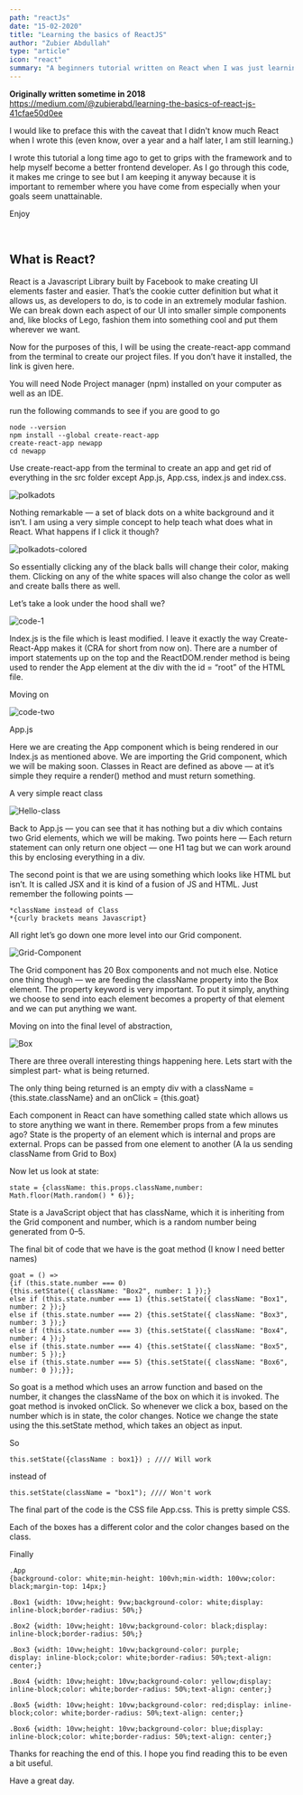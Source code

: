 ```yaml
---
path: "reactJs"
date: "15-02-2020"
title: "Learning the basics of ReactJS"
author: "Zubier Abdullah"
type: "article"
icon: "react"
summary: "A beginners tutorial written on React when I was just learning the language...long long ago in a galaxy far far away"
---
```


**Originally written sometime in 2018**
https://medium.com/@zubierabd/learning-the-basics-of-react-js-41cfae50d0ee

I would like to preface this with the caveat that I didn't know much React when I wrote this (even know, over a year and a half later, I am still learning.)

I wrote this tutorial a long time ago to get to grips with the framework and to help myself become a better frontend developer. As I go through this code, it makes me cringe to see but I am keeping it anyway because it is important to remember where you have come from especially when your goals seem unattainable.

Enjoy

<br>

## What is React?

React is a Javascript Library built by Facebook to make creating UI elements faster and easier. That’s the cookie cutter definition but what it allows us, as developers to do, is to code in an extremely modular fashion. We can break down each aspect of our UI into smaller simple components and, like blocks of Lego, fashion them into something cool and put them wherever we want.

Now for the purposes of this, I will be using the create-react-app command from the terminal to create our project files. If you don’t have it installed, the link is given here.

You will need Node Project manager (npm) installed on your computer as well as an IDE.

run the following commands to see if you are good to go

```
node --version
npm install --global create-react-app
create-react-app newapp
cd newapp
```

Use create-react-app from the terminal to create an app and get rid of everything in the src folder except App.js, App.css, index.js and index.css.

![polkadots](https://miro.medium.com/max/560/1*iVJpdrJKxMQKl8JedUg7xg.png)

Nothing remarkable — a set of black dots on a white background and it isn’t. I am using a very simple concept to help teach what does what in React. What happens if I click it though?

![polkadots-colored](https://miro.medium.com/max/551/1*ezkmqXXCJf4mJlzq4QSzDA.png)

So essentially clicking any of the black balls will change their color, making them. Clicking on any of the white spaces will also change the color as well and create balls there as well.

Let’s take a look under the hood shall we?

![code-1](https://miro.medium.com/max/693/1*iucaYwu5CB3tv0i3lYttjw.png)

Index.js is the file which is least modified. I leave it exactly the way Create-React-App makes it (CRA for short from now on). There are a number of import statements up on the top and the ReactDOM.render method is being used to render the App element at the div with the id = “root” of the HTML file.

Moving on

![code-two](https://miro.medium.com/max/709/1*3GUNFF1K8_FLecGPnAoVTA.png)

App.js

Here we are creating the App component which is being rendered in our Index.js as mentioned above. We are importing the Grid component, which we will be making soon. Classes in React are defined as above — at it’s simple they require a render() method and must return something.

A very simple react class

![Hello-class](https://miro.medium.com/max/555/1*P0OgzaFW5k_T5dLhjOSh2Q.png)

Back to App.js — you can see that it has nothing but a div which contains two Grid elements, which we will be making. Two points here — Each return statement can only return one object — one H1 tag but we can work around this by enclosing everything in a div.

The second point is that we are using something which looks like HTML but isn’t. It is called JSX and it is kind of a fusion of JS and HTML. Just remember the following points —

    *className instead of Class
    *{curly brackets means Javascript}

All right let’s go down one more level into our Grid component.

![Grid-Component](https://miro.medium.com/max/478/1*0whqgLiJPeu6GMsUvUvxHA.png)

The Grid component has 20 Box components and not much else. Notice one thing though — we are feeding the className property into the Box element. The property keyword is very important. To put it simply, anything we choose to send into each element becomes a property of that element and we can put anything we want.

Moving on into the final level of abstraction,

![Box](https://miro.medium.com/max/575/1*22qiCwbndg5VfkR5TdpgSA.png)

There are three overall interesting things happening here. Lets start with the simplest part- what is being returned.

The only thing being returned is an empty div with a className = {this.state.className} and an onClick = {this.goat}

Each component in React can have something called state which allows us to store anything we want in there. Remember props from a few minutes ago? State is the property of an element which is internal and props are external. Props can be passed from one element to another (A la us sending className from Grid to Box)

Now let us look at state:

```
state = {className: this.props.className,number: Math.floor(Math.random() * 6)};
```

State is a JavaScript object that has className, which it is inheriting from the Grid component and number, which is a random number being generated from 0–5.

The final bit of code that we have is the goat method (I know I need better names)

```
goat = () =>
{if (this.state.number === 0)
{this.setState({ className: "Box2", number: 1 });}
else if (this.state.number === 1) {this.setState({ className: "Box1", number: 2 });}
else if (this.state.number === 2) {this.setState({ className: "Box3", number: 3 });}
else if (this.state.number === 3) {this.setState({ className: "Box4", number: 4 });}
else if (this.state.number === 4) {this.setState({ className: "Box5", number: 5 });}
else if (this.state.number === 5) {this.setState({ className: "Box6", number: 0 });}};
```

So goat is a method which uses an arrow function and based on the number, it changes the className of the box on which it is invoked. The goat method is invoked onClick. So whenever we click a box, based on the number which is in state, the color changes. Notice we change the state using the this.setState method, which takes an object as input.

So

`this.setState({className : box1}) ; //// Will work`

instead of

`this.setState(className = "box1"); //// Won't work`

The final part of the code is the CSS file App.css. This is pretty simple CSS.

Each of the boxes has a different color and the color changes based on the class.

Finally

```
.App
{background-color: white;min-height: 100vh;min-width: 100vw;color: black;margin-top: 14px;}

.Box1 {width: 10vw;height: 9vw;background-color: white;display: inline-block;border-radius: 50%;}

.Box2 {width: 10vw;height: 10vw;background-color: black;display: inline-block;border-radius: 50%;}

.Box3 {width: 10vw;height: 10vw;background-color: purple;
display: inline-block;color: white;border-radius: 50%;text-align: center;}

.Box4 {width: 10vw;height: 10vw;background-color: yellow;display: inline-block;color: white;border-radius: 50%;text-align: center;}

.Box5 {width: 10vw;height: 10vw;background-color: red;display: inline-block;color: white;border-radius: 50%;text-align: center;}

.Box6 {width: 10vw;height: 10vw;background-color: blue;display: inline-block;color: white;border-radius: 50%;text-align: center;}
```

Thanks for reaching the end of this. I hope you find reading this to be even a bit useful.

Have a great day.
